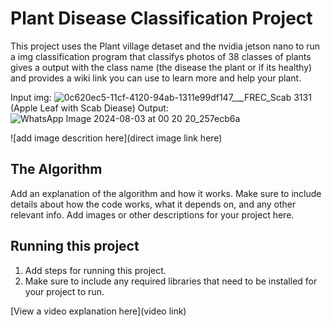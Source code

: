 # Plant Disease Classification Project

This project uses the Plant village detaset and the nvidia jetson nano to run a img classification program that classifys photos of 38 classes of plants gives a output with the class name (the disease the plant or if its healthy) and provides a wiki link you can use to learn more and help your plant.

Input img:
![0c620ec5-11cf-4120-94ab-1311e99df147___FREC_Scab 3131](https://github.com/user-attachments/assets/2546e04e-9033-4075-9ba5-be72e0d5d71d)
(Apple Leaf with Scab Diease)
Output:
![WhatsApp Image 2024-08-03 at 00 20 20_257ecb6a](https://github.com/user-attachments/assets/b83220a7-6c2b-4875-83ed-7a468df7eaa7)



![add image descrition here](direct image link here)

## The Algorithm

Add an explanation of the algorithm and how it works. Make sure to include details about how the code works, what it depends on, and any other relevant info. Add images or other descriptions for your project here. 

## Running this project

1. Add steps for running this project.
2. Make sure to include any required libraries that need to be installed for your project to run.

[View a video explanation here](video link)
